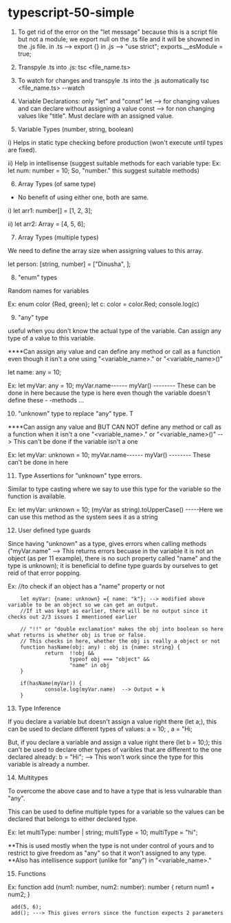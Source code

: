 # typescript-50-simple

1. To get rid of the error on the "let message" because this is a script file but not a module; we export null on the .ts file and it will be showned in the .js file.
 in .ts --> export {}
 in .js --> "use strict";
            exports.__esModule = true;


2. Transpyle .ts into .js:
 tsc <file_name.ts>


3. To watch for changes and transpyle .ts into the .js automatically 
 tsc <file_name.ts> --watch


4. Variable Declarations: only "let" and "const"
 let --> for changing values and can declare without assigning a value
 const --> for non changing values like "title". Must declare with an assigned value.

5. Variable Types (number, string, boolean)
 
 i) Helps in static type checking before production (won't execute until types are fixed).

 ii) Help in intellisense (suggest suitable methods for each variable type: Ex: let num: number = 10; So, "number." this suggest suitable methods)


6. Array Types (of same type)
 
 * No benefit of using either one, both are same.

 i) let arr1: number[] = [1, 2, 3];

 ii) let arr2: Array<number> = [4, 5, 6];


7. Array Types (multiple types)

 We need to define the array size when assigning values to this array.

 let person: [string, number] = ["Dinusha", <size>];


8. "enum" types

 Random names for variables 

 Ex: enum color {Red, green};
     let c: color = color.Red;
     console.log(c)


9. "any" type

 useful when you don't know the actual type of the variable. Can assign any type of a value to this variable.

 ****Can assign any value and can define any method or call as a function even though it isn't a one using "<variable_name>." or "<variable_name>()"

 let name: any = 10;

 Ex: let myVar: any = 10;
     myVar.name------
     myVar() -------- These can be done in here because the type is here even though the variable doesn't define these - -methods ...


10. "unknown" type to replace "any" type. T
 
 ****Can assign any value and BUT CAN NOT define any method or call as a function when it isn't a one "<variable_name>." or "<variable_name>()" --> This can't be done if the variable isn't a one

 Ex: let myVar: unknown = 10;
     myVar.name------
     myVar() -------- These can't be done in here


11. Type Assertions for "unknown" type errors. 

 Similar to type casting where we say to use this type for the variable so the function is available. 

 Ex: let myVar: unknown = 10;
     (myVar as string).toUpperCase()  -----Here we can use this method as the system sees it as a string 


12. User defined type guards
 
 Since having "unknown" as a type, gives errors when calling methods ("myVar.name" --> This returns errors becuase in the variable it is not an object (as per 11 example), there is no such property called "name" and the type is unknown); it is beneficial to define type guards by ourselves to get reid of that error popping. 

 Ex: 
        //to check if an object has a "name" property or not

        let myVar: {name: unknown} ={ name: "k"}; --> modified above variable to be an object so we can get an output.
        //If it was kept as earlier, there will be no output since it checks out 2/3 issues I mmentioned earlier

        // "!!" or "double exclamation" makes the obj into boolean so here what returns is whether obj is true or false. 
        // This checks in here, whether the obj is really a object or not
        function hasName(obj: any) : obj is {name: string} {
                return  !!obj &&
                        typeof obj === "object" &&
                        "name" in obj
        }

        if(hasName(myVar)) {
                console.log(myVar.name)  --> Output = k
        }


13. Type Inference 

 If you declare a variable but doesn't assign a value right there (let a;), this can be used to declare different types of values: 
        a = 10; , a = "Hi;

 But, if you declare a variable and assign a value right there (let b = 10;); this can't be used to declare other types of varibles that are different to the one declared already:
        b = "Hi"; --> This won't work since the type for this variable is already a number.


14. Multitypes

 To overcome the above case and to have a type that is less vulnarable than "any".

 This can be used to define multiple types for a variable so the values can be declared that belongs to either declared type.

 Ex: let multiType: number | string;
     multiType = 10;
     multiType = "hi";

 **This is used mostly when the type is not under control of yours and to restrict to give freedom as "any" so that it won't assigned to any type.
 **Also has intellisence support (unlike for "any") in "<variable_name>."

15. Functions
 
 Ex: function add (num1: number, num2: number): number {
        return num1 + num2;
     }

     add(5, 6);
     add(); ---> This gives errors since the function expects 2 parameters 

